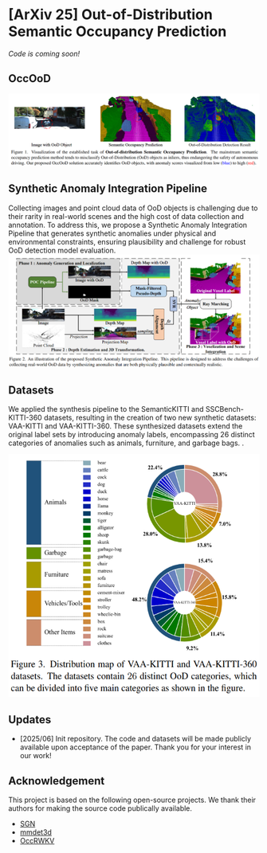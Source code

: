 # [ArXiv 25] Out-of-Distribution Semantic Occupancy Prediction
*Code is coming soon!*
## OccOoD
![visualization](https://github.com/7uHeng/OccOoD/blob/main/asserts/Visualization.png)
## Synthetic Anomaly Integration Pipeline
Collecting images and point cloud data of OoD objects is
challenging due to their rarity in real-world scenes and the
high cost of data collection and annotation. To address this,
we propose a Synthetic Anomaly Integration Pipeline that
generates synthetic anomalies under physical and environmental constraints, ensuring plausibility and challenge for
robust OoD detection model evaluation.
![Synthetic Anomaly Integration Pipeline](https://github.com/7uHeng/OccOoD/blob/main/asserts/Pipeline.png)
## Datasets
We applied the synthesis pipeline to the SemanticKITTI and SSCBench-KITTI-360 datasets,
resulting in the creation of two new synthetic datasets:
VAA-KITTI and VAA-KITTI-360. These synthesized
datasets extend the original label sets by introducing
anomaly labels, encompassing 26 distinct categories of
anomalies such as animals, furniture, and garbage bags.
.<div align=center><img src="https://github.com/7uHeng/OccOoD/blob/main/asserts/Distribution.png" width="523.5" height="488.25" /></div>
## Updates
* [2025/06] Init repository. The code and datasets will be made publicly available upon acceptance of the paper. Thank you for your interest in our work!
## Acknowledgement
This project is based on the following open-source projects. We thank their authors for making the source code publically available.
* [SGN](https://github.com/Jieqianyu/SGN)
* [mmdet3d](https://github.com/open-mmlab/mmdetection3d)
* [OccRWKV](https://github.com/jmwang0117/OccRWKV)
